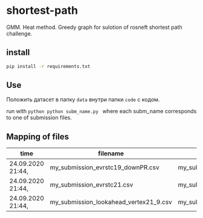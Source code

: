 # shortest-path
GMM. Heat method. Greedy graph for sulotion of rosneft shortest path challenge.

## install

```bash
pip install -r requirements.txt
```
 ## Use
 Положить датасет в папку ```data``` внутри папки ```code``` с кодом. 
 
 run with ```python
 python subm_name.py ``` where each subm_name corresponds to one of submission files.
 
 ## Mapping of files
|time|filename|script|
|-|-|-|
24.09.2020 21:44,| my_submission_evrstc19_downPR.csv|  my_submission_evrstc19_downPR.py |
24.09.2020 21:44,| my_submission_evrstc21.csv|  my_submission_evrstc21.py |
24.09.2020 21:44,| my_submission_lookahead_vertex21_9.csv| my_submission_lookahead_vertex21_9.py|
